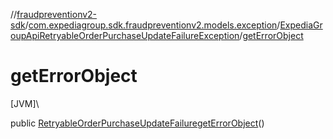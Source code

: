 //[fraudpreventionv2-sdk](../../../index.md)/[com.expediagroup.sdk.fraudpreventionv2.models.exception](../index.md)/[ExpediaGroupApiRetryableOrderPurchaseUpdateFailureException](index.md)/[getErrorObject](get-error-object.md)

# getErrorObject

[JVM]\

public [RetryableOrderPurchaseUpdateFailure](../../com.expediagroup.sdk.fraudpreventionv2.models/-retryable-order-purchase-update-failure/index.md)[getErrorObject](get-error-object.md)()
